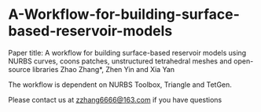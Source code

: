 # A-Workflow-for-building-surface-based-reservoir-models
Paper title: A workflow for building surface-based reservoir models using NURBS curves, coons patches, unstructured tetrahedral meshes and open-source libraries
Zhao Zhang*, Zhen Yin and Xia Yan

The workflow is dependent on NURBS Toolbox, Triangle and TetGen.

Please contact us at zzhang6666@163.com if you have questions
